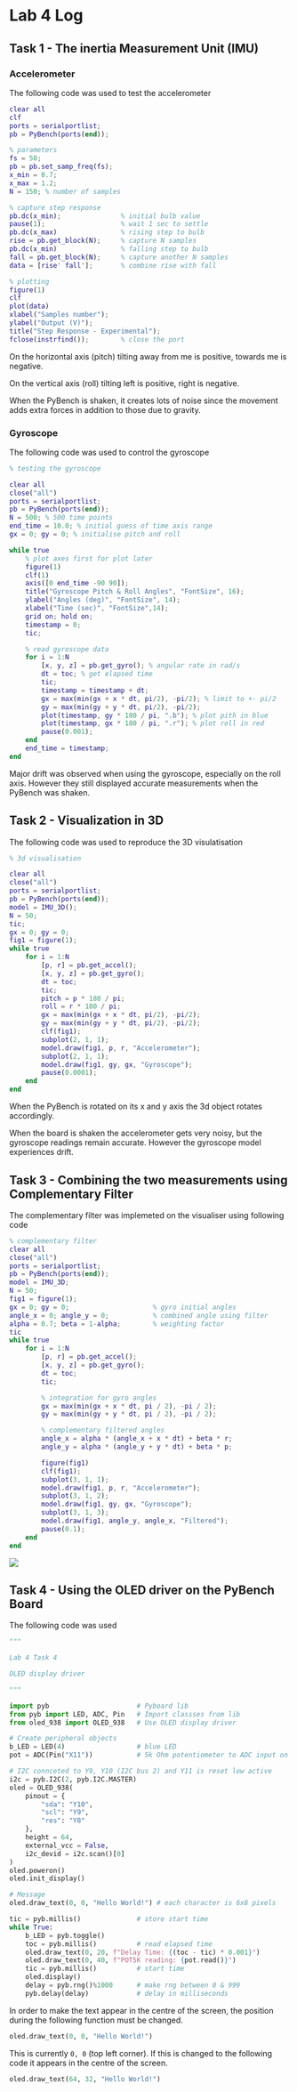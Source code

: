 # Lab 4 Log

## Task 1 - The inertia Measurement Unit (IMU)

### Accelerometer

The following code was used to test the accelerometer

```matlab
clear all
clf
ports = serialportlist;
pb = PyBench(ports(end));

% parameters
fs = 50;
pb = pb.set_samp_freq(fs);
x_min = 0.7;
x_max = 1.2;
N = 150; % number of samples

% capture step response
pb.dc(x_min);               % initial bulb value
pause(1);                   % wait 1 sec to settle
pb.dc(x_max)                % rising step to bulb
rise = pb.get_block(N);     % capture N samples
pb.dc(x_min)                % falling step to bulb
fall = pb.get_block(N);     % capture another N samples
data = [rise' fall'];       % combine rise with fall

% plotting
figure(1)
clf
plot(data)
xlabel("Samples number");
ylabel("Output (V)");
title("Step Response - Experimental");
fclose(instrfind());        % close the port
```

On the horizontal axis (pitch) tilting away from me is positive, towards me is negative.

On the vertical axis (roll) tilting left is positive, right is negative.

When the PyBench is shaken, it creates lots of noise since the movement adds extra forces in addition to those due to gravity.

### Gyroscope

The following code was used to control the gyroscope

```matlab
% testing the gyroscope

clear all
close("all")
ports = serialportlist;
pb = PyBench(ports(end));
N = 500; % 500 time points
end_time = 10.0; % initial guess of time axis range
gx = 0; gy = 0; % initialise pitch and roll

while true
    % plot axes first for plot later
    figure(1)
    clf(1)
    axis([0 end_time -90 90]);
    title("Gyroscope Pitch & Roll Angles", "FontSize", 16);
    ylabel("Angles (deg)", "FontSize", 14);
    xlabel("Time (sec)", "FontSize",14);
    grid on; hold on;
    timestamp = 0;
    tic;

    % read gyroscope data
    for i = 1:N
        [x, y, z] = pb.get_gyro(); % angular rate in rad/s
        dt = toc; % get elapsed time
        tic;
        timestamp = timestamp + dt;
        gx = max(min(gx + x * dt, pi/2), -pi/2); % limit to +- pi/2
        gy = max(min(gy + y * dt, pi/2), -pi/2);
        plot(timestamp, gy * 180 / pi, ".b"); % plot pith in blue
        plot(timestamp, gx * 180 / pi, ".r"); % plot roll in red
        pause(0.001);
    end
    end_time = timestamp;
end
```

Major drift was observed when using the gyroscope, especially on the roll axis. However they still displayed accurate measurements when the PyBench was shaken.

## Task 2 - Visualization in 3D

The following code was used to reproduce the 3D visulatisation

```matlab
% 3d visualisation

clear all
close("all")
ports = serialportlist;
pb = PyBench(ports(end));
model = IMU_3D();
N = 50;
tic;
gx = 0; gy = 0;
fig1 = figure(1);
while true
    for i = 1:N
        [p, r] = pb.get_accel();
        [x, y, z] = pb.get_gyro();
        dt = toc;
        tic;
        pitch = p * 180 / pi;
        roll = r * 180 / pi;
        gx = max(min(gx + x * dt, pi/2), -pi/2);
        gy = max(min(gy + y * dt, pi/2), -pi/2);
        clf(fig1);
        subplot(2, 1, 1);
        model.draw(fig1, p, r, "Accelerometer");
        subplot(2, 1, 1);
        model.draw(fig1, gy, gx, "Gyroscope");
        pause(0.0001);
    end
end
```

When the PyBench is rotated on its x and y axis the 3d object rotates accordingly.

When the board is shaken the accelerometer  gets very noisy, but the gyroscope readings remain accurate. However the gyroscope model experiences drift.

## Task 3 - Combining the two measurements using Complementary Filter

The complementary filter was implemeted on the visualiser using following code

```matlab
% complementary filter
clear all
close("all")
ports = serialportlist;
pb = PyBench(ports(end));
model = IMU_3D;
N = 50;
fig1 = figure(1);
gx = 0; gy = 0;                     % gyro initial angles
angle_x = 0; angle_y = 0;           % combined angle using filter
alpha = 0.7; beta = 1-alpha;        % weighting factor
tic
while true
    for i = 1:N
        [p, r] = pb.get_accel();
        [x, y, z] = pb.get_gyro();
        dt = toc;
        tic;

        % integration for gyro angles
        gx = max(min(gx + x * dt, pi / 2), -pi / 2);
        gy = max(min(gy + y * dt, pi / 2), -pi / 2);

        % complementary filtered angles
        angle_x = alpha * (angle_x + x * dt) + beta * r;
        angle_y = alpha * (angle_y + y * dt) + beta * p;

        figure(fig1)
        clf(fig1);
        subplot(3, 1, 1);
        model.draw(fig1, p, r, "Accelerometer");
        subplot(3, 1, 2);
        model.draw(fig1, gy, gx, "Gyroscope");
        subplot(3, 1, 3);
        model.draw(fig1, angle_y, angle_x, "Filtered");
        pause(0.1);
    end
end
```

![](media/task3pic1.png)

## Task 4 - Using the OLED driver on the PyBench Board

The following code was used

```python
"""

Lab 4 Task 4

OLED display driver

"""

import pyb                      # Pyboard lib
from pyb import LED, ADC, Pin   # Import classses from lib
from oled_938 import OLED_938   # Use OLED display driver

# Create peripheral objects
b_LED = LED(4)                  # blue LED
pot = ADC(Pin("X11"))           # 5k Ohm potentiometer to ADC input on pin X11

# I2C connceted to Y9, Y10 (I2C bus 2) and Y11 is reset low active
i2c = pyb.I2C(2, pyb.I2C.MASTER)
oled = OLED_938(
    pinout = {
        "sda": "Y10",
        "scl": "Y9",
        "res": "Y8"
    },
    height = 64,
    external_vcc = False,
    i2c_devid = i2c.scan()[0]
)
oled.poweron()
oled.init_display()

# Message
oled.draw_text(0, 0, "Hello World!") # each character is 6x8 pixels

tic = pyb.millis()              # store start time
while True:
    b_LED = pyb.toggle()
    toc = pyb.millis()          # read elapsed time
    oled.draw_text(0, 20, f"Delay Time: {(toc - tic) * 0.001}")
    oled.draw_text(0, 40, f"POT5K reading: {pot.read()}")
    tic = pyb.millis()          # start time
    oled.display()
    delay = pyb.rng()%1000      # make rng between 0 & 999
    pyb.delay(delay)            # delay in milliseconds  
```

In order to make the text appear in the centre of the screen, the position during the following function must be changed.

```python
oled.draw_text(0, 0, "Hello World!")
```

This is currently `0, 0` (top left corner). If this is changed to the following code it appears in the centre of the screen.

```python
oled.draw_text(64, 32, "Hello World!")
```

